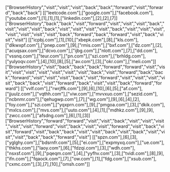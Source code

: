 ["BrowserHistory","visit","visit","visit","back","back","forward","visit","forward","back","back"]
[["leetcode.com"],["google.com"],["facebook.com"],["youtube.com"],[1],[1],[1],["linkedin.com"],[2],[2],[7]]
["BrowserHistory","back","back","visit","forward","visit","visit","visit","back","visit","visit","visit","back","visit","visit","visit","visit","back","visit","visit","visit","visit","visit","visit","visit","back","forward","back","forward","visit","back","visit","visit"]
[["icpbj.com"],[1],[10],["xbepk.com"],[8],["kls.com"],["dlkwxpf.com"],["pnep.com"],[9],["rmis.com"],["bxf.com"],["dz.com"],[2],["acuqsax.com"],["dcvo.com"],["ijbg.com"],["nlott.com"],[7],["dd.com"],["vssnq.com"],["teur.com"],["pn.com"],["szi.com"],["brhldg.com"],["yulyoqv.com"],[4],[10],[8],[5],["av.com"],[3],["okr.com"],["meli.com"]]
["BrowserHistory","visit","back","back","back","forward","forward","visit","visit","visit","visit","visit","visit","visit","visit","back","visit","forward","back","back","forward","visit","visit","visit","back","visit","forward","visit","visit","visit","visit","back","back","visit","forward","back","visit","visit","back","forward","forward"]
[["vvlf.com"],["rwrjffk.com"],[9],[6],[10],[6],[5],["af.com"],["jjuulz.com"],["vqthh.com"],["viw.com"],["mvvxuo.com"],["sezid.com"],["ncbnmr.com"],["qehugwp.com"],[7],["wg.com"],[9],[6],[4],[2],["foy.com"],["szi.com"],["yqxprn.com"],[9],["pmgoa.com"],[3],["dkik.com"],["mxlcs.com"],["mvs.com"],["uuto.com"],[4],[1],["mdhkz.com"],[9],[9],["zwcc.com"],["afsdng.com"],[6],[1],[3]]
["BrowserHistory","forward","forward","visit","visit","back","visit","visit","visit","visit","visit","forward","visit","back","visit","visit","forward","visit","back","visit","forward","visit","back","back","visit","visit","back","visit","back","visit","visit","visit","back","back","forward","visit"]
[["spzn.com"],[6],[3],["yglghy.com"],["bdsrnfr.com"],[5],["ei.com"],["expmyxq.com"],["ue.com"],["thkhs.com"],["laoy.com"],[6],["fdzqi.com"],[3],["wdh.com"],["nsxsf.com"],[9],["pqeqm.com"],[4],["yyfhv.com"],[3],["tvidl.com"],[8],[9],["ifn.com"],["fqaock.com"],[7],["ow.com"],[1],["fdg.com"],["xsub.com"],["cxmc.com"],[3],[7],[10],["omsh.com"]]